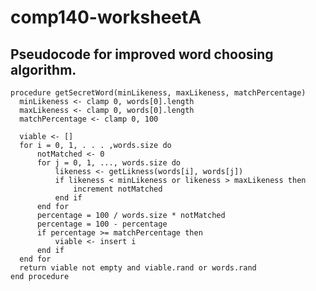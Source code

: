 # comp140-worksheetA
## Pseudocode for improved word choosing algorithm.

  	procedure getSecretWord(minLikeness, maxLikeness, matchPercentage)
	  minLikeness <- clamp 0, words[0].length
	  maxLikeness <- clamp 0, words[0].length
	  matchPercentage <- clamp 0, 100

	  viable <- []
	  for i = 0, 1, . . . ,words.size do
		  notMatched <- 0
		  for j = 0, 1, ..., words.size do
			  likeness <- getLikness(words[i], words[j])
			  if likeness < minLikeness or likeness > maxLikeness then
				  increment notMatched
			  end if
		  end for
		  percentage = 100 / words.size * notMatched
		  percentage = 100 - percentage
		  if percentage >= matchPercentage then
			  viable <- insert i
		  end if
	  end for
	  return viable not empty and viable.rand or words.rand
  	end procedure
